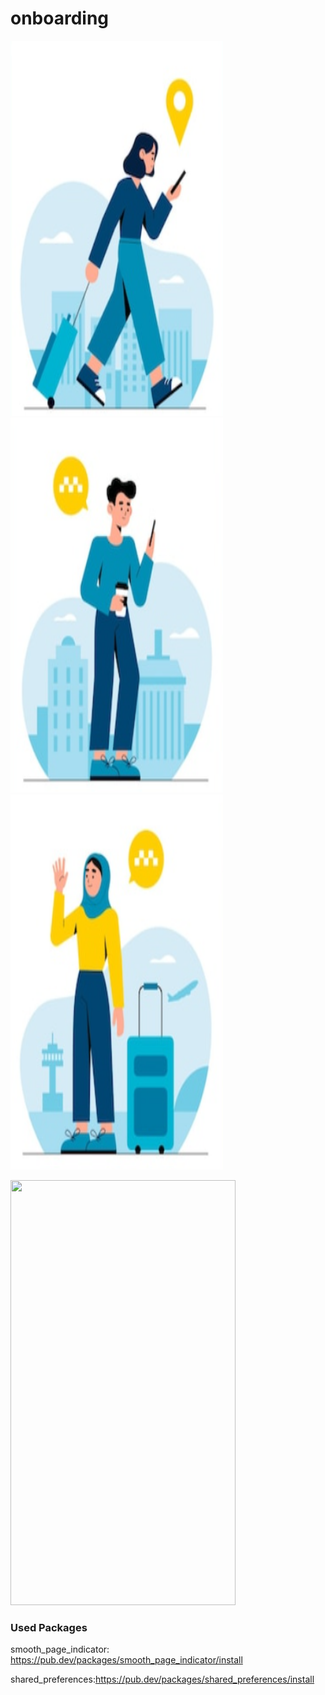 # onboarding

<img src='assets/1.png' width="340" height="600"/><img src='assets/2.png' width="340" height="600"/><img src='assets/3.png' width="340" height="600"/>

<img src='ss/1.gif' width="360" height="680"/>

 
### Used Packages
smooth_page_indicator: https://pub.dev/packages/smooth_page_indicator/install

shared_preferences:https://pub.dev/packages/shared_preferences/install
